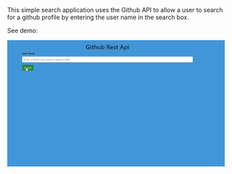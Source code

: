 <p>This simple search application uses the Github API to allow a user to search for a github profile by entering the user name in the search box. </p>

<p>See demo:</p>

![](search.gif)
